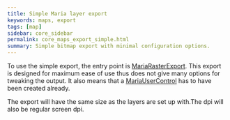 ```yaml
---
title: Simple Maria layer export
keywords: maps, export
tags: [map]
sidebar: core_sidebar
permalink: core_maps_export_simple.html
summary: Simple bitmap export with minimal configuration options. 
---
```



To use the simple export, the entry point is [MariaRasterExport](http://support.teleplanglobe.com/MariaGDKDoc/html/1919A26D.htm). This export is designed for maximum ease of use thus does not give many options for tweaking the output. It also means that a [MariaUserControl](http://support.teleplanglobe.com/MariaGDKDoc/html/5757FC60.htm) has to have been created already.

The export will have the same size as the layers are set up with.The dpi will also be regular screen dpi.
